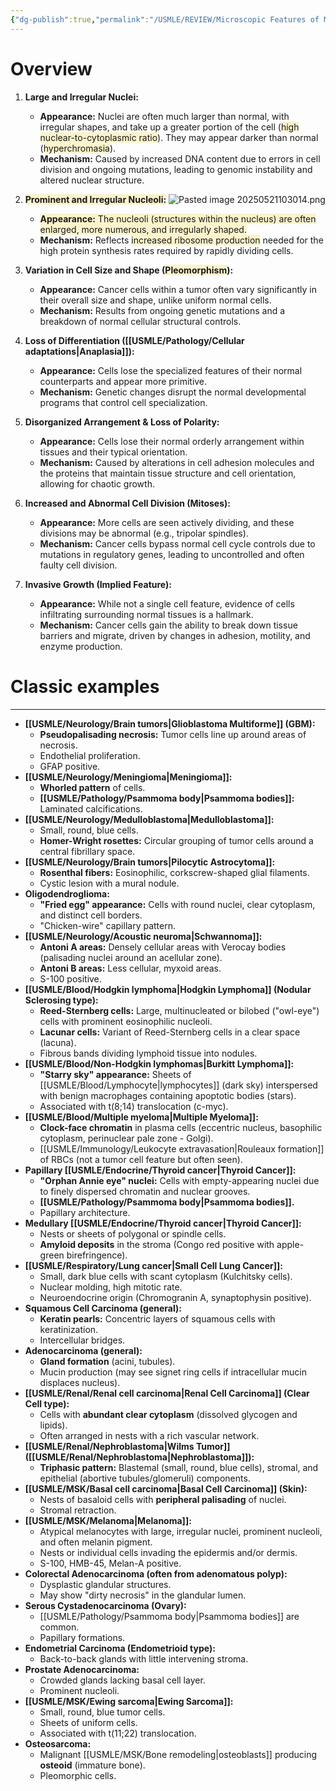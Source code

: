 ```yaml
---
{"dg-publish":true,"permalink":"/USMLE/REVIEW/Microscopic Features of Malignant Cells/"}
---
```


# Overview
1. **Large and Irregular Nuclei:**
    
    - **Appearance:** Nuclei are often much larger than normal, with irregular shapes, and take up a greater portion of the cell (<span style="background:rgba(240, 200, 0, 0.2)">high nuclear-to-cytoplasmic ratio</span>). They may appear darker than normal (<span style="background:rgba(240, 200, 0, 0.2)">hyperchromasia</span>).
    - **Mechanism:** Caused by increased DNA content due to errors in cell division and ongoing mutations, leading to genomic instability and altered nuclear structure.
2. <span style="background:rgba(240, 200, 0, 0.2)">**Prominent and Irregular Nucleoli:**</span>
    ![Pasted image 20250521103014.png](/img/user/appendix/Pasted%20image%2020250521103014.png)
    - <span style="background:rgba(240, 200, 0, 0.2)">**Appearance:** The nucleoli (structures within the nucleus) are often enlarged, more numerous, and irregularly shaped.</span>
    - **Mechanism:** Reflects <span style="background:rgba(240, 200, 0, 0.2)">increased ribosome production</span> needed for the high protein synthesis rates required by rapidly dividing cells.
3. **Variation in Cell Size and Shape (<span style="background:rgba(240, 200, 0, 0.2)">Pleomorphism</span>):**
    
    - **Appearance:** Cancer cells within a tumor often vary significantly in their overall size and shape, unlike uniform normal cells.
    - **Mechanism:** Results from ongoing genetic mutations and a breakdown of normal cellular structural controls.
4. **Loss of Differentiation ([[USMLE/Pathology/Cellular adaptations\|Anaplasia]]):**
    
    - **Appearance:** Cells lose the specialized features of their normal counterparts and appear more primitive.
    - **Mechanism:** Genetic changes disrupt the normal developmental programs that control cell specialization.
5. **Disorganized Arrangement & Loss of Polarity:**
    
    - **Appearance:** Cells lose their normal orderly arrangement within tissues and their typical orientation.
    - **Mechanism:** Caused by alterations in cell adhesion molecules and the proteins that maintain tissue structure and cell orientation, allowing for chaotic growth.
6. **Increased and Abnormal Cell Division (Mitoses):**
    
    - **Appearance:** More cells are seen actively dividing, and these divisions may be abnormal (e.g., tripolar spindles).
    - **Mechanism:** Cancer cells bypass normal cell cycle controls due to mutations in regulatory genes, leading to uncontrolled and often faulty cell division.
7. **Invasive Growth (Implied Feature):**
    
    - **Appearance:** While not a single cell feature, evidence of cells infiltrating surrounding normal tissues is a hallmark.
    - **Mechanism:** Cancer cells gain the ability to break down tissue barriers and migrate, driven by changes in adhesion, motility, and enzyme production.
# Classic examples
---
- **[[USMLE/Neurology/Brain tumors\|Glioblastoma Multiforme]] (GBM):**
    - **Pseudopalisading necrosis:** Tumor cells line up around areas of necrosis.
    - Endothelial proliferation.
    - GFAP positive.
- **[[USMLE/Neurology/Meningioma\|Meningioma]]:**
    - **Whorled pattern** of cells.
    - **[[USMLE/Pathology/Psammoma body\|Psammoma bodies]]:** Laminated calcifications.
- **[[USMLE/Neurology/Medulloblastoma\|Medulloblastoma]]:**
    - Small, round, blue cells.
    - **Homer-Wright rosettes:** Circular grouping of tumor cells around a central fibrillary space.
- **[[USMLE/Neurology/Brain tumors\|Pilocytic Astrocytoma]]:**
    - **Rosenthal fibers:** Eosinophilic, corkscrew-shaped glial filaments.
    - Cystic lesion with a mural nodule.
- **Oligodendroglioma:**
    - **"Fried egg" appearance:** Cells with round nuclei, clear cytoplasm, and distinct cell borders.
    - "Chicken-wire" capillary pattern.
- **[[USMLE/Neurology/Acoustic neuroma\|Schwannoma]]:**
    - **Antoni A areas:** Densely cellular areas with Verocay bodies (palisading nuclei around an acellular zone).
    - **Antoni B areas:** Less cellular, myxoid areas.
    - S-100 positive.
- **[[USMLE/Blood/Hodgkin lymphoma\|Hodgkin Lymphoma]] (Nodular Sclerosing type):**
    - **Reed-Sternberg cells:** Large, multinucleated or bilobed ("owl-eye") cells with prominent eosinophilic nucleoli.
    - **Lacunar cells:** Variant of Reed-Sternberg cells in a clear space (lacuna).
    - Fibrous bands dividing lymphoid tissue into nodules.
- **[[USMLE/Blood/Non-Hodgkin lymphomas\|Burkitt Lymphoma]]:**
    - **"Starry sky" appearance:** Sheets of [[USMLE/Blood/Lymphocyte\|lymphocytes]] (dark sky) interspersed with benign macrophages containing apoptotic bodies (stars).
    - Associated with t(8;14) translocation (c-myc).
- **[[USMLE/Blood/Multiple myeloma\|Multiple Myeloma]]:**
    - **Clock-face chromatin** in plasma cells (eccentric nucleus, basophilic cytoplasm, perinuclear pale zone - Golgi).
    - [[USMLE/Immunology/Leukocyte extravasation\|Rouleaux formation]] of RBCs (not a tumor cell feature but often seen).
- **Papillary [[USMLE/Endocrine/Thyroid cancer\|Thyroid Cancer]]:**
    - **"Orphan Annie eye" nuclei:** Cells with empty-appearing nuclei due to finely dispersed chromatin and nuclear grooves.
    - **[[USMLE/Pathology/Psammoma body\|Psammoma bodies]].**
    - Papillary architecture.
- **Medullary [[USMLE/Endocrine/Thyroid cancer\|Thyroid Cancer]]:**
    - Nests or sheets of polygonal or spindle cells.
    - **Amyloid deposits** in the stroma (Congo red positive with apple-green birefringence).
- **[[USMLE/Respiratory/Lung cancer\|Small Cell Lung Cancer]]:**
    - Small, dark blue cells with scant cytoplasm (Kulchitsky cells).
    - Nuclear molding, high mitotic rate.
    - Neuroendocrine origin (Chromogranin A, synaptophysin positive).
- **Squamous Cell Carcinoma (general):**
    - **Keratin pearls:** Concentric layers of squamous cells with keratinization.
    - Intercellular bridges.
- **Adenocarcinoma (general):**
    - **Gland formation** (acini, tubules).
    - Mucin production (may see signet ring cells if intracellular mucin displaces nucleus).
- **[[USMLE/Renal/Renal cell carcinoma\|Renal Cell Carcinoma]] (Clear Cell type):**
    - Cells with **abundant clear cytoplasm** (dissolved glycogen and lipids).
    - Often arranged in nests with a rich vascular network.
- **[[USMLE/Renal/Nephroblastoma\|Wilms Tumor]] ([[USMLE/Renal/Nephroblastoma\|Nephroblastoma]]):**
    - **Triphasic pattern:** Blastemal (small, round, blue cells), stromal, and epithelial (abortive tubules/glomeruli) components.
- **[[USMLE/MSK/Basal cell carcinoma\|Basal Cell Carcinoma]] (Skin):**
    - Nests of basaloid cells with **peripheral palisading** of nuclei.
    - Stromal retraction.
- **[[USMLE/MSK/Melanoma\|Melanoma]]:**
    - Atypical melanocytes with large, irregular nuclei, prominent nucleoli, and often melanin pigment.
    - Nests or individual cells invading the epidermis and/or dermis.
    - S-100, HMB-45, Melan-A positive.
- **Colorectal Adenocarcinoma (often from adenomatous polyp):**
    - Dysplastic glandular structures.
    - May show "dirty necrosis" in the glandular lumen.
- **Serous Cystadenocarcinoma (Ovary):**
    - [[USMLE/Pathology/Psammoma body\|Psammoma bodies]] are common.
    - Papillary formations.
- **Endometrial Carcinoma (Endometrioid type):**
    - Back-to-back glands with little intervening stroma.
- **Prostate Adenocarcinoma:**
    - Crowded glands lacking basal cell layer.
    - Prominent nucleoli.
- **[[USMLE/MSK/Ewing sarcoma\|Ewing Sarcoma]]:**
    - Small, round, blue tumor cells.
    - Sheets of uniform cells.
    - Associated with t(11;22) translocation.
- **Osteosarcoma:**
    - Malignant [[USMLE/MSK/Bone remodeling\|osteoblasts]] producing **osteoid** (immature bone).
    - Pleomorphic cells.
